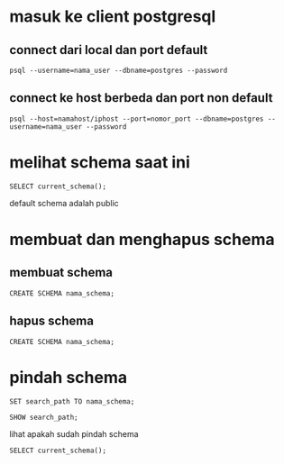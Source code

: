 # masuk ke client postgresql
## connect dari local dan port default
```
psql --username=nama_user --dbname=postgres --password
```

## connect ke host berbeda dan port non default
```
psql --host=namahost/iphost --port=nomor_port --dbname=postgres --username=nama_user --password 
```

# melihat schema saat ini
```
SELECT current_schema();
```
default schema adalah public

# membuat dan menghapus schema
## membuat schema
```
CREATE SCHEMA nama_schema;
```
## hapus schema
```
CREATE SCHEMA nama_schema;
```

# pindah schema
```
SET search_path TO nama_schema;
```
```
SHOW search_path;
```
lihat apakah sudah pindah schema
```
SELECT current_schema();
```



